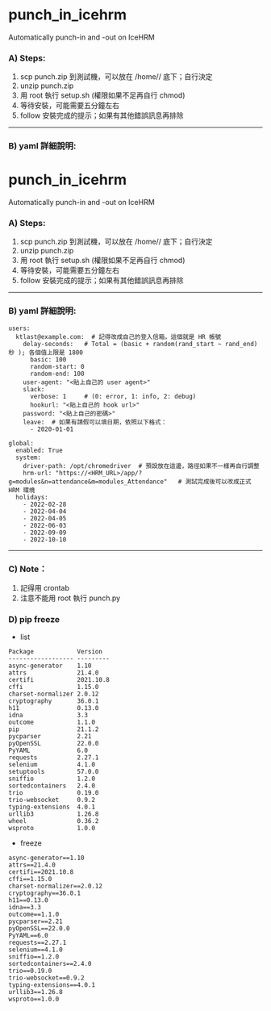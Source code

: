 # punch_in_icehrm
Automatically punch-in and -out on IceHRM

### A) Steps:

1. scp punch.zip 到測試機，可以放在 /home/<you>/ 底下；自行決定
2. unzip punch.zip
3. 用 root 執行 setup.sh (權限如果不足再自行 chmod)
4. 等待安裝，可能需要五分鐘左右
5. follow 安裝完成的提示；如果有其他錯誤訊息再排除

---

### B) yaml 詳細說明:

# punch_in_icehrm
Automatically punch-in and -out on IceHRM


### A) Steps:

1. scp punch.zip 到測試機，可以放在 /home/<you>/ 底下；自行決定
2. unzip punch.zip
3. 用 root 執行 setup.sh (權限如果不足再自行 chmod)
4. 等待安裝，可能需要五分鐘左右
5. follow 安裝完成的提示；如果有其他錯誤訊息再排除

---

### B) yaml 詳細說明:

```
users:
  ktlast@example.com:  # 記得改成自己的登入信箱，這個就是 HR 帳號
    delay-seconds:   # Total = (basic + random(rand_start ~ rand_end) 秒 ); 各個值上限是 1800
      basic: 100
      random-start: 0
      random-end: 100
    user-agent: "<貼上自己的 user agent>"
    slack:
      verbose: 1     # (0: error, 1: info, 2: debug)
      hookurl: "<貼上自己的 hook url>"
    password: "<貼上自己的密碼>"
    leave:  # 如果有請假可以填日期，依照以下格式：
      - 2020-01-01

global:
  enabled: True
  system:
    driver-path: /opt/chromedriver  # 預設放在這邊，路徑如果不一樣再自行調整
    hrm-url: "https://<HRM_URL>/app/?g=modules&n=attendance&m=modules_Attendance"   # 測試完成後可以改成正式 HRM 環境
  holidays:
    - 2022-02-28
    - 2022-04-04
    - 2022-04-05
    - 2022-06-03
    - 2022-09-09
    - 2022-10-10

```

---

### C) Note：

1. 記得用 crontab
2. 注意不能用 root 執行 punch.py



### D) pip freeze

- list

```
Package            Version
------------------ ---------
async-generator    1.10
attrs              21.4.0
certifi            2021.10.8
cffi               1.15.0
charset-normalizer 2.0.12
cryptography       36.0.1
h11                0.13.0
idna               3.3
outcome            1.1.0
pip                21.1.2
pycparser          2.21
pyOpenSSL          22.0.0
PyYAML             6.0
requests           2.27.1
selenium           4.1.0
setuptools         57.0.0
sniffio            1.2.0
sortedcontainers   2.4.0
trio               0.19.0
trio-websocket     0.9.2
typing-extensions  4.0.1
urllib3            1.26.8
wheel              0.36.2
wsproto            1.0.0

```


- freeze

```
async-generator==1.10
attrs==21.4.0
certifi==2021.10.8
cffi==1.15.0
charset-normalizer==2.0.12
cryptography==36.0.1
h11==0.13.0
idna==3.3
outcome==1.1.0
pycparser==2.21
pyOpenSSL==22.0.0
PyYAML==6.0
requests==2.27.1
selenium==4.1.0
sniffio==1.2.0
sortedcontainers==2.4.0
trio==0.19.0
trio-websocket==0.9.2
typing-extensions==4.0.1
urllib3==1.26.8
wsproto==1.0.0
```
